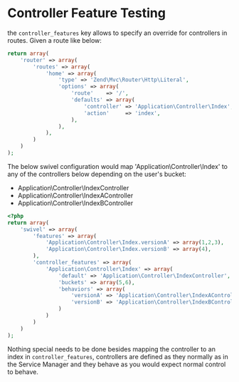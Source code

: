 Controller Feature Testing 
=====

the `controller_features` key allows to specify an override for controllers in routes. Given a route like below:

```php
return array(
    'router' => array(
        'routes' => array(
            'home' => array(
                'type' => 'Zend\Mvc\Router\Http\Literal',
                'options' => array(
                    'route'    => '/',
                    'defaults' => array(
                        'controller' => 'Application\Controller\Index',
                        'action'     => 'index',
                    ),
                ),
            ),
        )
    )
);
```

The below swivel configuration would map 'Application\Controller\Index' to any of the controllers below
depending on the user's bucket:
- Application\Controller\IndexController
- Application\Controller\IndexAController
- Application\Controller\IndexBController

```php
<?php
return array(
    'swivel' => array(
        'features' => array(
            'Application\Controller\Index.versionA' => array(1,2,3),
            'Application\Controller\Index.versionB' => array(4),
        ),
        'controller_features' => array(
            'Application\Controller\Index' => array(
                'default' => 'Application\Controller\IndexController',
                'buckets' => array(5,6),
                'behaviors' => array(
                    'versionA' => 'Application\Controller\IndexAController',
                    'versionB' => 'Application\Controller\IndexBController'
                )
            )
        )
    )
);
```
Nothing special needs to be done besides mapping the controller to an index in `controller_features`, controllers
are defined as they normally as in the Service Manager and they behave as you would expect normal control to behave.